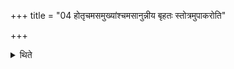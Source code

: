 +++
title = "04 होतृचमसमुख्यांश्चमसानुन्नीय बृहतः स्तोत्रमुपाकरोति"

+++

<details><summary>थिते</summary>

होतृचमसमुख्यांश्चमसानुन्नीय बृहतः स्तोत्रमुपाकरोति ४
</details>
